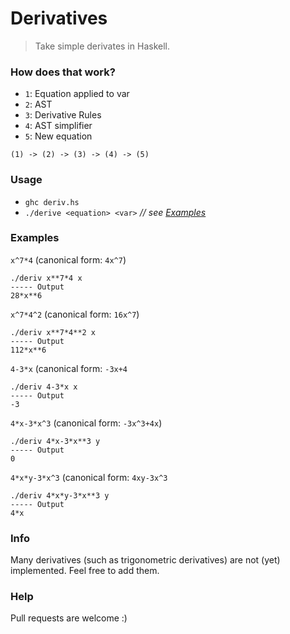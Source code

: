 # Derivatives
> Take simple derivates in Haskell.

### How does that work?
- `1`: Equation applied to var
- `2`: AST
- `3`: Derivative Rules
- `4`: AST simplifier
- `5`: New equation

`(1) -> (2) -> (3) -> (4) -> (5)`

### Usage
- `ghc deriv.hs`
- `./derive <equation> <var>` _// see [Examples](#examples)_

### Examples
`x^7*4` (canonical form: `4x^7`)
```
./deriv x**7*4 x
----- Output
28*x**6
```

`x^7*4^2` (canonical form: `16x^7`)
```
./deriv x**7*4**2 x
----- Output
112*x**6
```

`4-3*x` (canonical form: `-3x+4`
```
./deriv 4-3*x x
----- Output
-3
```

`4*x-3*x^3` (canonical form: `-3x^3+4x`)
```
./deriv 4*x-3*x**3 y
----- Output
0
```

`4*x*y-3*x^3` (canonical form: `4xy-3x^3`
```
./deriv 4*x*y-3*x**3 y
----- Output
4*x
```

### Info
Many derivatives (such as trigonometric derivatives) are not (yet) implemented. Feel free to add them.

### Help
Pull requests are welcome :)
